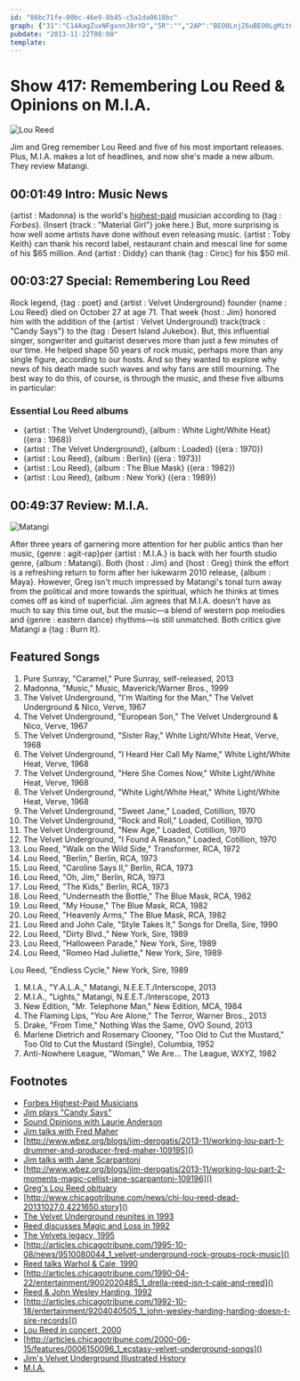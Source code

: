 ```yaml
---
id: "86bc71fe-00bc-46e9-8b45-c5a1da0618bc"
graph: {"31":"C14AagZuxNFgxnnJ8rYD","5R":"","2AP":"BEO0LnjZ6uBEO0LgMit6X6cfdgMit6BHm1GgMit6"}
pubdate: "2013-11-22T00:00"
template: 
---
```






# Show 417: Remembering Lou Reed & Opinions on M.I.A.

![Lou Reed](https://static.soundopinions.org/images/2013/loureed.jpg)

Jim and Greg remember Lou Reed and five of his most important releases. Plus, M.I.A. makes a lot of headlines, and now she's made a new album. They review Matangi.



## 00:01:49 Intro: Music News

{artist : Madonna} is the world's [highest-paid](http://www.forbes.com/sites/zackomalleygreenburg/2013/11/19/the-worlds-highest-paid-musicians-2013/) musician according to {tag : *Forbes*}. (Insert {track : "Material Girl"} joke here.) But, more surprising is how well some artists have done without even releasing music. {artist : Toby Keith} can thank his record label, restaurant chain and mescal line for some of his $65 million. And {artist : Diddy} can thank {tag : Ciroc} for his $50 mil.



## 00:03:27 Special: Remembering Lou Reed

Rock legend, {tag : poet} and {artist : Velvet Underground} founder {name : Lou Reed} died on October 27 at age 71. That week {host : Jim} honored him with the addition of the {artist : Velvet Underground} track{track : "Candy Says"} to the {tag : Desert Island Jukebox}. But, this influential singer, songwriter and guitarist deserves more than just a few minutes of our time. He helped shape 50 years of rock music, perhaps more than any single figure, according to our hosts. And so they wanted to explore why news of his death made such waves and why fans are still mourning. The best way to do this, of course, is through the music, and these five albums in particular:


### Essential Lou Reed albums

- {artist : The Velvet Underground}, {album : White Light/White Heat} ({era : 1968})
- {artist : The Velvet Underground}, {album : Loaded} ({era : 1970})
- {artist : Lou Reed}, {album : Berlin} ({era : 1973})
- {artist : Lou Reed}, {album : The Blue Mask} ({era : 1982})
- {artist : Lou Reed}, {album : New York} ({era : 1989})



## 00:49:37 Review: M.I.A.

![Matangi](https://static.soundopinions.org/assets/417/2AP0.jpg)

After three years of garnering more attention for her public antics than her music, {genre : agit-rap}per {artist : M.I.A.} is back with her fourth studio genre, {album : Matangi}. Both {host : Jim} and {host : Greg} think the effort is a refreshing return to form after her lukewarm 2010 release, {album : Maya}. However, Greg isn't much impressed by Matangi's tonal turn away from the political and more towards the spiritual, which he thinks at times comes off as kind of superficial. Jim agrees that M.I.A. doesn't have as much to say this time out, but the music—a blend of western pop melodies and {genre : eastern dance} rhythms—is still unmatched. Both critics give Matangi a {tag : Burn It}.



## Featured Songs

1. Pure Sunray, "Caramel," Pure Sunray, self-released, 2013
2. Madonna, "Music," Music, Maverick/Warner Bros., 1999
3. The Velvet Underground, "I'm Waiting for the Man," The Velvet Underground & Nico, Verve, 1967
4. The Velvet Underground, "European Son," The Velvet Underground & Nico, Verve, 1967
5. The Velvet Underground, "Sister Ray," White Light/White Heat, Verve, 1968
6. The Velvet Underground, "I Heard Her Call My Name," White Light/White Heat, Verve, 1968
7. The Velvet Underground, "Here She Comes Now," White Light/White Heat, Verve, 1968
8. The Velvet Underground, "White Light/White Heat," White Light/White Heat, Verve, 1968
9. The Velvet Underground, "Sweet Jane," Loaded, Cotillion, 1970
10. The Velvet Underground, "Rock and Roll," Loaded, Cotillion, 1970
11. The Velvet Underground, "New Age," Loaded, Cotillion, 1970
12. The Velvet Underground, "I Found A Reason," Loaded, Cotillion, 1970
13. Lou Reed, "Walk on the Wild Side," Transformer, RCA, 1972
14. Lou Reed, "Berlin," Berlin, RCA, 1973
15. Lou Reed, "Caroline Says II," Berlin, RCA, 1973
16. Lou Reed, "Oh, Jim," Berlin, RCA, 1973
17. Lou Reed, "The Kids," Berlin, RCA, 1973
18. Lou Reed, "Underneath the Bottle," The Blue Mask, RCA, 1982
19. Lou Reed, "My House," The Blue Mask, RCA, 1982
20. Lou Reed, "Heavenly Arms," The Blue Mask, RCA, 1982
21. Lou Reed and John Cale, "Style Takes It," Songs for Drella, Sire, 1990
22. Lou Reed, "Dirty Blvd.," New York, Sire, 1989
23. Lou Reed, "Halloween Parade," New York, Sire, 1989
24. Lou Reed, "Romeo Had Juliette," New York, Sire, 1989

Lou Reed, "Endless Cycle," New York, Sire, 1989

1. M.I.A., "Y.A.L.A.," Matangi, N.E.E.T./Interscope, 2013
2. M.I.A., "Lights," Matangi, N.E.E.T./Interscope, 2013
3. New Edition, "Mr. Telephone Man," New Edition, MCA, 1984
4. The Flaming Lips, "You Are Alone," The Terror, Warner Bros., 2013
5. Drake, "From Time," Nothing Was the Same, OVO Sound, 2013
6. Marlene Dietrich and Rosemary Clooney, "Too Old to Cut the Mustard," Too Old to Cut the Mustard (Single), Columbia, 1952
7. Anti-Nowhere League, "Woman," We Are… The League, WXYZ, 1982



## Footnotes

- [Forbes Highest-Paid Musicians](http://www.forbes.com/sites/zackomalleygreenburg/2013/11/19/the-worlds-highest-paid-musicians-2013/)
- [Jim plays "Candy Says"](http://dev.soundopinions.org/show/414/dij/jim)
- [Sound Opinions with Laurie Anderson](http://dev.soundopinions.org/show/127)
- [Jim talks with Fred Maher]()
- [http://www.wbez.org/blogs/jim-derogatis/2013-11/working-lou-part-1-drummer-and-producer-fred-maher-109195]()
- [Jim talks with Jane Scarpantoni]()
- [http://www.wbez.org/blogs/jim-derogatis/2013-11/working-lou-part-2-moments-magic-cellist-jane-scarpantoni-109196]()
- [Greg's Lou Reed obituary]()
- [http://www.chicagotribune.com/news/chi-lou-reed-dead-20131027,0,4221650.story]()
- [The Velvet Underground reunites in 1993](http://articles.chicagotribune.com/1993-11-21/entertainment/9311210063_1_cale-sterling-morrison-velvets)
- [Reed discusses Magic and Loss in 1992](http://articles.chicagotribune.com/2013-10-27/news/chi-lou-reed-interview-20131027_1_lou-reed-rock-first-album)
- [The Velvets legacy, 1995]()
- [http://articles.chicagotribune.com/1995-10-08/news/9510080044_1_velvet-underground-rock-groups-rock-music]()
- [Reed talks Warhol & Cale, 1990]()
- [http://articles.chicagotribune.com/1990-04-22/entertainment/9002020485_1_drella-reed-isn-t-cale-and-reed]()
- [Reed & John Wesley Harding, 1992]()
- [http://articles.chicagotribune.com/1992-10-18/entertainment/9204040505_1_john-wesley-harding-harding-doesn-t-sire-records]()
- [Lou Reed in concert, 2000]()
- [http://articles.chicagotribune.com/2000-06-15/features/0006150096_1_ecstasy-velvet-underground-songs]()
- [Jim's Velvet Underground Illustrated History](https://static.soundopinions.org/images/2013/VelvetsEssay.pdf)
- [M.I.A.](http://miauniverse.tumblr.com/)